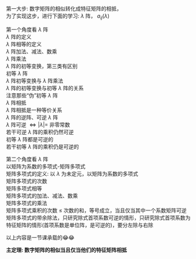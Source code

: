第一大步: 数字矩阵的相似转化成特征矩阵的相抵，    
为了实现这步，进行下面的学习: $\lambda$ 阵， $a_{ij}(\lambda)$     
    
第一个角度看 $\lambda$ 阵    
 $\lambda$ 阵的定义    
 $\lambda$ 阵相等的定义    
 $\lambda$ 阵加法、减法、数乘    
 $\lambda$ 阵乘法    
 $\lambda$ 阵的初等变换，第三类有区别    
初等 $\lambda$ 阵    
 $\lambda$ 阵初等变换与 $\lambda$ 阵乘法    
 $\lambda$ 阵的初等变换与初等 $\lambda$ 阵的关系    
注意那些“伪”初等 $\lambda$ 阵    
 $\lambda$ 阵相抵    
 $\lambda$ 阵相抵是一种等价关系    
 $\lambda$ 阵的逆阵、可逆 $\lambda$ 阵    
 $\lambda$ 阵可逆 $\iff|\lambda|=$ 非零常数    
若干可逆 $\lambda$ 阵的乘积仍然可逆    
初等 $\lambda$ 阵都是可逆的    
若干初等 $\lambda$ 阵的乘积仍是可逆的    
    
第二个角度看 $\lambda$ 阵    
以矩阵为系数的多项式-矩阵多项式    
矩阵多项式的定义: 以 $\lambda$ 为未定元，以矩阵为系数的多项式    
矩阵多项式的次数    
矩阵多项式相等    
矩阵多项式的加法、减法、数乘    
矩阵多项式的乘法    
矩阵多项式乘积的次数 $\leq$ 次数的和，等号成立，当且仅当其中一个系数矩阵可逆    
矩阵多项式的带余除法，只研究除式首项系数可逆的情形，只研究除式首项系数为特征矩阵的情形(首项系数是单位阵，是可逆的)，要分左除与右除    
    
以上内容是一节课承载的😂😂    
    
**主定理: 数字矩阵的相似当且仅当他们的特征矩阵相抵**    
